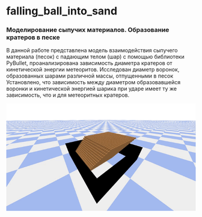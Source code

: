 # falling_ball_into_sand
### Моделирование сыпучих материалов. Образование кратеров в песке

В данной работе представлена модель взаимодействия сыпучего материала (песок) с падающим телом (шар) с помощью библиотеки PyBullet, проанализирована зависимость диаметра кратеров от кинетической энергии метеоритов. Исследован диаметр воронок, образованных шарами различной массы, отпущенными в песок 
Установлено, что зависимость между диаметром образовавшейся воронки и кинетической энергией шарика при ударе имеет ту же зависимость, что и для метеоритных кратеров. 

![](GIF.gif)


